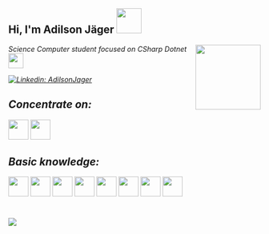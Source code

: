 <h2> Hi,
   I'm Adilson Jäger <img src="https://media.giphy.com/media/bcKmIWkUMCjVm/giphy.gif" width="50">
</h2>
<img align='right' src="https://media.giphy.com/media/fAnzw6YK33jMwzp5wp/giphy.gif" width="130">
<p><em>Science Computer student focused on CSharp Dotnet <img src="https://media.giphy.com/media/fYSnHlufseco8Fh93Z/giphy.gif" width="30">

[![Linkedin: AdilsonJager](https://img.shields.io/badge/-adilsonJager-blue?style=flat-square&logo=Linkedin&logoColor=white&link=https://www.linkedin.com/in/adilsonj%C3%A4ger)](https://www.linkedin.com/in/adilsonj%C3%A4ger)


 ## Concentrate on:

   <link rel="stylesheet" href="https://cdn.jsdelivr.net/gh/devicons/devicon@v2.15.1/devicon.min.css">
   <img src="https://cdn.jsdelivr.net/gh/devicons/devicon/icons/android/android-original.svg" width="40" height="40"/>
   <img src="https://cdn.jsdelivr.net/gh/devicons/devicon/icons/kotlin/kotlin-original.svg" width="40" height="40"/>

   
 ## Basic knowledge:
    
   <img src="https://cdn.jsdelivr.net/gh/devicons/devicon/icons/css3/css3-original.svg" width="40" height="40"/>
   <img src="https://cdn.jsdelivr.net/gh/devicons/devicon/icons/html5/html5-original.svg" width="40" height="40"/>
   <img src="https://cdn.jsdelivr.net/gh/devicons/devicon/icons/javascript/javascript-original.svg" width="40" height="40"/>
   <img src="https://cdn.jsdelivr.net/gh/devicons/devicon/icons/bootstrap/bootstrap-original-wordmark.svg" width="40" height="40"/>
   
   <img src="https://cdn.jsdelivr.net/gh/devicons/devicon/icons/java/java-original.svg" width="40" height="40"/>
   <img src="https://cdn.jsdelivr.net/gh/devicons/devicon/icons/spring/spring-original-wordmark.svg" width="40" height="40"/>
   
   <img src="https://cdn.jsdelivr.net/gh/devicons/devicon/icons/mysql/mysql-original.svg" width="40" height="40"/>
   <img src="https://cdn.jsdelivr.net/gh/devicons/devicon/icons/firebase/firebase-plain.svg" width="40" height="40"/>
   
 #
<img src="https://github-readme-stats.vercel.app/api/top-langs?username=AdilsonMJ&layout=compact&theme=synthwave"/>
